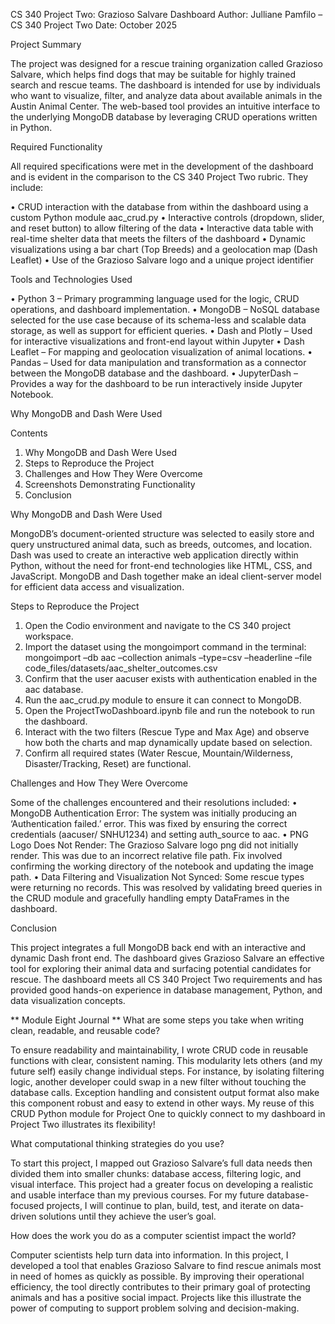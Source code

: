 CS 340 Project Two: Grazioso Salvare Dashboard
Author: Julliane Pamfilo – CS 340 Project Two
Date: October 2025

Project Summary

The project was designed for a rescue training organization called Grazioso Salvare, which helps find dogs that may be suitable for highly trained search and rescue teams. The dashboard is intended for use by individuals who want to visualize, filter, and analyze data about available animals in the Austin Animal Center. The web-based tool provides an intuitive interface to the underlying MongoDB database by leveraging CRUD operations written in Python.

Required Functionality

All required specifications were met in the development of the dashboard and is evident in the comparison to the CS 340 Project Two rubric. They include:

• CRUD interaction with the database from within the dashboard using a custom Python module aac_crud.py
• Interactive controls (dropdown, slider, and reset button) to allow filtering of the data
• Interactive data table with real-time shelter data that meets the filters of the dashboard
• Dynamic visualizations using a bar chart (Top Breeds) and a geolocation map (Dash Leaflet)
• Use of the Grazioso Salvare logo and a unique project identifier

Tools and Technologies Used

• Python 3 – Primary programming language used for the logic, CRUD operations, and dashboard implementation.
• MongoDB – NoSQL database selected for the use case because of its schema-less and scalable data storage, as well as support for efficient queries.
• Dash and Plotly – Used for interactive visualizations and front-end layout within Jupyter
• Dash Leaflet – For mapping and geolocation visualization of animal locations.
• Pandas – Used for data manipulation and transformation as a connector between the MongoDB database and the dashboard.
• JupyterDash – Provides a way for the dashboard to be run interactively inside Jupyter Notebook.

Why MongoDB and Dash Were Used

Contents 
1. Why MongoDB and Dash Were Used 
2. Steps to Reproduce the Project 
3. Challenges and How They Were Overcome 
4. Screenshots Demonstrating Functionality 
5. Conclusion 

Why MongoDB and Dash Were Used 

MongoDB’s document-oriented structure was selected to easily store and query unstructured animal data, such as breeds, outcomes, and location. Dash was used to create an interactive web application directly within Python, without the need for front-end technologies like HTML, CSS, and JavaScript. MongoDB and Dash together make an ideal client-server model for efficient data access and visualization.

Steps to Reproduce the Project 
1. Open the Codio environment and navigate to the CS 340 project workspace.
2. Import the dataset using the mongoimport command in the terminal:
mongoimport –db aac –collection animals –type=csv –headerline –file code_files/datasets/aac_shelter_outcomes.csv
3. Confirm that the user aacuser exists with authentication enabled in the aac database.
4. Run the aac_crud.py module to ensure it can connect to MongoDB.
5. Open the ProjectTwoDashboard.ipynb file and run the notebook to run the dashboard.
6. Interact with the two filters (Rescue Type and Max Age) and observe how both the charts and map dynamically update based on selection.
7. Confirm all required states (Water Rescue, Mountain/Wilderness, Disaster/Tracking, Reset) are functional.

Challenges and How They Were Overcome 

Some of the challenges encountered and their resolutions included:
• MongoDB Authentication Error: The system was initially producing an ‘Authentication failed.’ error. This was fixed by ensuring the correct credentials (aacuser/ SNHU1234) and setting auth_source to aac.
• PNG Logo Does Not Render: The Grazioso Salvare logo png did not initially render. This was due to an incorrect relative file path. Fix involved confirming the working directory of the notebook and updating the image path.
• Data Filtering and Visualization Not Synced: Some rescue types were returning no records. This was resolved by validating breed queries in the CRUD module and gracefully handling empty DataFrames in the dashboard.

Conclusion 

This project integrates a full MongoDB back end with an interactive and dynamic Dash front end. The dashboard gives Grazioso Salvare an effective tool for exploring their animal data and surfacing potential candidates for rescue. The dashboard meets all CS 340 Project Two requirements and has provided good hands-on experience in database management, Python, and data visualization concepts.

** Module Eight Journal **
What are some steps you take when writing clean, readable, and reusable code?

To ensure readability and maintainability, I wrote CRUD code in reusable functions with clear, consistent naming. This modularity lets others (and my future self) easily change individual steps. For instance, by isolating filtering logic, another developer could swap in a new filter without touching the database calls. Exception handling and consistent output format also make this component robust and easy to extend in other ways. My reuse of this CRUD Python module for Project One to quickly connect to my dashboard in Project Two illustrates its flexibility!

What computational thinking strategies do you use? 

To start this project, I mapped out Grazioso Salvare’s full data needs then divided them into smaller chunks: database access, filtering logic, and visual interface. This project had a greater focus on developing a realistic and usable interface than my previous courses. For my future database-focused projects, I will continue to plan, build, test, and iterate on data-driven solutions until they achieve the user’s goal.

How does the work you do as a computer scientist impact the world?

Computer scientists help turn data into information. In this project, I developed a tool that enables Grazioso Salvare to find rescue animals most in need of homes as quickly as possible. By improving their operational efficiency, the tool directly contributes to their primary goal of protecting animals and has a positive social impact. Projects like this illustrate the power of computing to support problem solving and decision-making.
